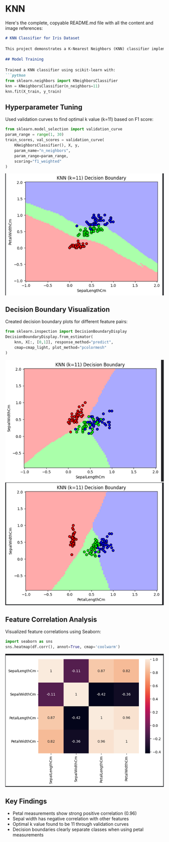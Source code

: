 # KNN

Here's the complete, copyable README.md file with all the content and image references:

```markdown
# KNN Classifier for Iris Dataset

This project demonstrates a K-Nearest Neighbors (KNN) classifier implementation on the Iris dataset, including hyperparameter tuning, decision boundary visualization, and feature correlation analysis.

## Model Training

Trained a KNN classifier using scikit-learn with:
```python
from sklearn.neighbors import KNeighborsClassifier
knn = KNeighborsClassifier(n_neighbors=11)
knn.fit(X_train, y_train)
```

## Hyperparameter Tuning

Used validation curves to find optimal k value (k=11) based on F1 score:
```python
from sklearn.model_selection import validation_curve
param_range = range(1, 30)
train_scores, val_scores = validation_curve(
    KNeighborsClassifier(), X, y, 
    param_name="n_neighbors", 
    param_range=param_range,
    scoring="f1_weighted"
)
```

![Validation Curve](Screenshot%202025-06-03%20180802.png)

## Decision Boundary Visualization

Created decision boundary plots for different feature pairs:

```python
from sklearn.inspection import DecisionBoundaryDisplay
DecisionBoundaryDisplay.from_estimator(
    knn, X[:, [0,1]], response_method="predict",
    cmap=cmap_light, plot_method="pcolormesh"
)
```

![Sepal Length vs Width](Screenshot%202025-06-03%20180752.png)
![Petal Length vs Width](Screenshot%202025-06-03%20180809.png)

## Feature Correlation Analysis

Visualized feature correlations using Seaborn:
```python
import seaborn as sns
sns.heatmap(df.corr(), annot=True, cmap='coolwarm')
```

![Correlation Matrix](Screenshot%202025-06-03%20181431.png)

## Key Findings
- Petal measurements show strong positive correlation (0.96)
- Sepal width has negative correlation with other features
- Optimal k value found to be 11 through validation curves
- Decision boundaries clearly separate classes when using petal measurements
```
